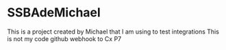 # SSBAdeMichael
This is a project created by Michael that I am using to test integrations 
This is not my code
github webhook to Cx P7
